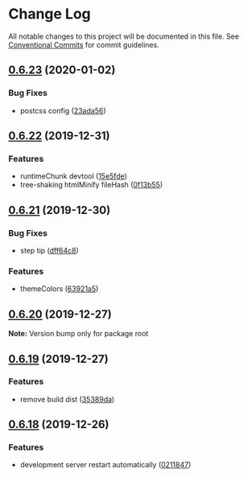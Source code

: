 # Change Log

All notable changes to this project will be documented in this file.
See [Conventional Commits](https://conventionalcommits.org) for commit guidelines.

## [0.6.23](https://github.com/ez-fe/ez/compare/v0.6.22...v0.6.23) (2020-01-02)


### Bug Fixes

* postcss config ([23ada56](https://github.com/ez-fe/ez/commit/23ada5655c98c54416fd923d710d546472023b4f))





## [0.6.22](https://github.com/ez-fe/ez/compare/v0.6.21...v0.6.22) (2019-12-31)


### Features

* runtimeChunk devtool ([15e5fde](https://github.com/ez-fe/ez/commit/15e5fde29184b363a8c9334f127cc6f15f2d26e5))
* tree-shaking htmlMinify fileHash ([0f13b55](https://github.com/ez-fe/ez/commit/0f13b55b0cb020213094cf1207e435a471f7884a))





## [0.6.21](https://github.com/ez-fe/ez/compare/v0.6.20...v0.6.21) (2019-12-30)


### Bug Fixes

* step tip ([dff64c8](https://github.com/ez-fe/ez/commit/dff64c8b9447803a8fbc6eb99e29274894018260))


### Features

* themeColors ([63921a5](https://github.com/ez-fe/ez/commit/63921a5edd032ebb8f279f5804a7fc0e6c38ea12))





## [0.6.20](https://github.com/ez-fe/ez/compare/v0.6.19...v0.6.20) (2019-12-27)

**Note:** Version bump only for package root





## [0.6.19](https://github.com/ez-fe/ez/compare/v0.6.18...v0.6.19) (2019-12-27)


### Features

* remove build dist ([35389da](https://github.com/ez-fe/ez/commit/35389daccc572d2020f4a4174767072732e634ae))





## [0.6.18](https://github.com/ez-fe/ez/compare/v0.6.17...v0.6.18) (2019-12-26)


### Features

* development server restart automatically ([0211847](https://github.com/ez-fe/ez/commit/0211847266c2b5deb9f63b15a4927b004550362e))
